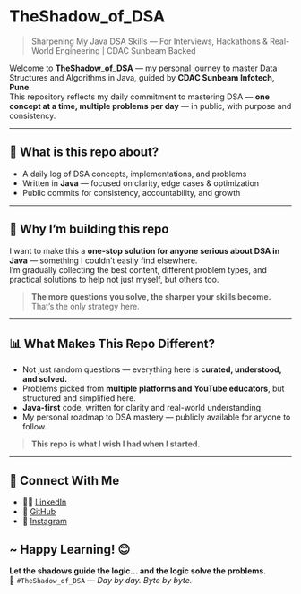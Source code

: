 # TheShadow_of_DSA
> Sharpening My Java DSA Skills — For Interviews, Hackathons & Real-World Engineering | CDAC Sunbeam Backed

Welcome to **TheShadow_of_DSA** — my personal journey to master Data Structures and Algorithms in Java, guided by **CDAC Sunbeam Infotech, Pune**.  
This repository reflects my daily commitment to mastering DSA — **one concept at a time, multiple problems per day** — in public, with purpose and consistency.

---

## 📌 What is this repo about?

- A daily log of DSA concepts, implementations, and problems  
- Written in **Java** — focused on clarity, edge cases & optimization  
- Public commits for consistency, accountability, and growth

---

## 🎯 Why I’m building this repo

I want to make this a **one-stop solution for anyone serious about DSA in Java** — something I couldn’t easily find elsewhere.  
I’m gradually collecting the best content, different problem types, and practical solutions to help not just myself, but others too.

> **The more questions you solve, the sharper your skills become.**  
That’s the only strategy here.

---

## 📊 What Makes This Repo Different?

- Not just random questions — everything here is **curated, understood, and solved.**
- Problems picked from **multiple platforms and YouTube educators**, but structured and simplified here.
- **Java-first** code, written for clarity and real-world understanding.
- My personal roadmap to DSA mastery — publicly available for anyone to follow.

> **This repo is what I wish I had when I started.**

---

## 🔗 Connect With Me

- 🧑‍💼 [LinkedIn](https://www.linkedin.com/in/aadityaguptaa1/)
- 📂 [GitHub](https://github.com/adiops-sh)
- 📸 [Instagram](https://www.instagram.com/adiops_sh)

~ Happy Learning! 😊
---

**Let the shadows guide the logic... and the logic solve the problems.**  
🖤 `#TheShadow_of_DSA` — *Day by day. Byte by byte.*
